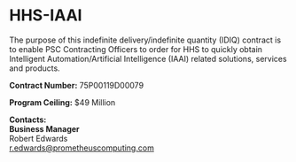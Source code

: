 # HHS-IAAI

The purpose of this indefinite delivery/indefinite quantity (IDIQ) contract is to enable PSC Contracting Officers to order for HHS to quickly obtain Intelligent Automation/Artificial Intelligence (IAAI) related solutions, services and products.

**Contract Number:** 75P00119D00079

**Program Ceiling:** $49 Million

**Contacts:**  
**Business Manager**   
Robert Edwards  
r.edwards@prometheuscomputing.com
